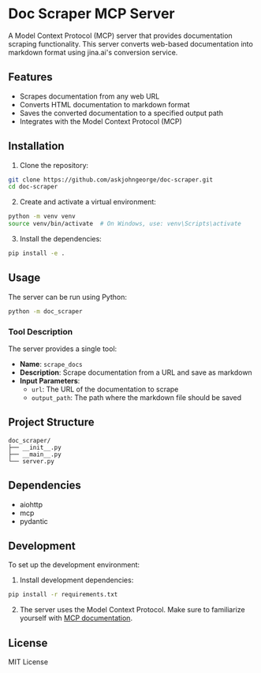 # Doc Scraper MCP Server

A Model Context Protocol (MCP) server that provides documentation scraping functionality. This server converts web-based documentation into markdown format using jina.ai's conversion service.

## Features

- Scrapes documentation from any web URL
- Converts HTML documentation to markdown format
- Saves the converted documentation to a specified output path
- Integrates with the Model Context Protocol (MCP)

## Installation

1. Clone the repository:

```bash
git clone https://github.com/askjohngeorge/doc-scraper.git
cd doc-scraper
```

2. Create and activate a virtual environment:

```bash
python -m venv venv
source venv/bin/activate  # On Windows, use: venv\Scripts\activate
```

3. Install the dependencies:

```bash
pip install -e .
```

## Usage

The server can be run using Python:

```bash
python -m doc_scraper
```

### Tool Description

The server provides a single tool:

- **Name**: `scrape_docs`
- **Description**: Scrape documentation from a URL and save as markdown
- **Input Parameters**:
  - `url`: The URL of the documentation to scrape
  - `output_path`: The path where the markdown file should be saved

## Project Structure

```
doc_scraper/
├── __init__.py
├── __main__.py
└── server.py
```

## Dependencies

- aiohttp
- mcp
- pydantic

## Development

To set up the development environment:

1. Install development dependencies:

```bash
pip install -r requirements.txt
```

2. The server uses the Model Context Protocol. Make sure to familiarize yourself with [MCP documentation](https://modelcontextprotocol.io/).

## License

MIT License
